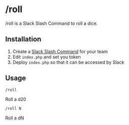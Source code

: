 # /roll

/roll is a Slack Slash Command to roll a dice.

## Installation

1) Create a [Slack Slash Command](https://api.slack.com/slash-commands) for your team
2) Edit `index.php` and set you token
3) Deploy `index.php` so that it can be accessed by Slack

## Usage

```
/roll
```

Roll a d20

```
/roll N
```

Roll a dN
